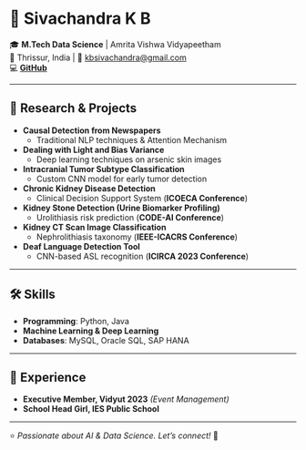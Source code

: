 # 👋 Sivachandra K B  
🎓 **M.Tech Data Science** | Amrita Vishwa Vidyapeetham  
📍 Thrissur, India | 📧 kbsivachandra@gmail.com  
💻 **[GitHub](#)**  

---

## 🔬 Research & Projects  
- **Causal Detection from Newspapers**  
  - Traditional NLP techniques & Attention Mechanism  
- **Dealing with Light and Bias Variance**  
  - Deep learning techniques on arsenic skin images  
- **Intracranial Tumor Subtype Classification**  
  - Custom CNN model for early tumor detection  
- **Chronic Kidney Disease Detection**  
  - Clinical Decision Support System (**ICOECA Conference**)  
- **Kidney Stone Detection (Urine Biomarker Profiling)**  
  - Urolithiasis risk prediction (**CODE-AI Conference**)  
- **Kidney CT Scan Image Classification**  
  - Nephrolithiasis taxonomy (**IEEE-ICACRS Conference**)  
- **Deaf Language Detection Tool**  
  - CNN-based ASL recognition (**ICIRCA 2023 Conference**)  

---

## 🛠️ Skills  
- **Programming**: Python, Java  
- **Machine Learning & Deep Learning**  
- **Databases**: MySQL, Oracle SQL, SAP HANA  

---

## 🌟 Experience  
- **Executive Member, Vidyut 2023** *(Event Management)*  
- **School Head Girl, IES Public School**  

---

⭐ _Passionate about AI & Data Science. Let’s connect!_ 🚀  
